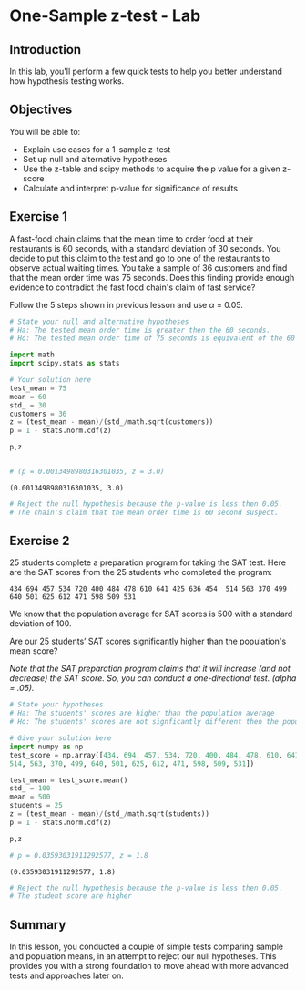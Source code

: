 
# One-Sample z-test - Lab

## Introduction
In this lab, you'll perform a few quick tests to help you better understand how hypothesis testing works.

## Objectives
You will be able to:

* Explain use cases for a 1-sample z-test
* Set up null and alternative hypotheses
* Use the z-table and scipy methods to acquire the p value for a given z-score
* Calculate and interpret p-value for significance of results

## Exercise 1
A fast-food chain claims that the mean time to order food at their restaurants is 60 seconds, with a standard deviation of 30 seconds. You decide to put this claim to the test and go to one of the restaurants to observe actual waiting times. You take a sample of 36 customers and find that the mean order time was 75 seconds. Does this finding provide enough evidence to contradict the fast food chain's claim of fast service?

Follow the 5 steps shown in previous lesson and use $\alpha$ = 0.05. 


```python
# State your null and alternative hypotheses
# Ha: The tested mean order time is greater then the 60 seconds.
# Ho: The tested mean order time of 75 seconds is equivalent of the 60 second mean order time. 
```


```python
import math
import scipy.stats as stats
```


```python
# Your solution here
test_mean = 75
mean = 60
std_ = 30
customers = 36
z = (test_mean - mean)/(std_/math.sqrt(customers))
p = 1 - stats.norm.cdf(z)

p,z


# (p = 0.0013498980316301035, z = 3.0)
```




    (0.0013498980316301035, 3.0)




```python
# Reject the null hypothesis because the p-value is less then 0.05. 
# The chain's claim that the mean order time is 60 second suspect.

```

## Exercise 2

25 students complete a preparation program for taking the SAT test.  Here are the SAT scores from the 25 students who completed the program:

``
434 694 457 534 720 400 484 478 610 641 425 636 454 
514 563 370 499 640 501 625 612 471 598 509 531
``

We know that the population average for SAT scores is 500 with a standard deviation of 100.

Are our 25 students’ SAT scores significantly higher than the population's mean score? 

*Note that the SAT preparation program claims that it will increase (and not decrease) the SAT score.  So, you can conduct a one-directional test. (alpha = .05).*


```python
# State your hypotheses 
# Ha: The students' scores are higher than the population average
# Ho: The students' scores are not signficantly different then the population average. 

```


```python
# Give your solution here 
import numpy as np 
test_score = np.array([434, 694, 457, 534, 720, 400, 484, 478, 610, 641, 425, 636, 454,
514, 563, 370, 499, 640, 501, 625, 612, 471, 598, 509, 531])

test_mean = test_score.mean()
std_ = 100
mean = 500
students = 25
z = (test_mean - mean)/(std_/math.sqrt(students))
p = 1 - stats.norm.cdf(z)

p,z

# p = 0.03593031911292577, z = 1.8
```




    (0.03593031911292577, 1.8)




```python
# Reject the null hypothesis because the p-value is less then 0.05. 
# The student score are higher 
```

## Summary

In this lesson, you conducted a couple of simple tests comparing sample and population means, in an attempt to reject our null hypotheses. This provides you with a strong foundation to move ahead with more advanced tests and approaches later on.
